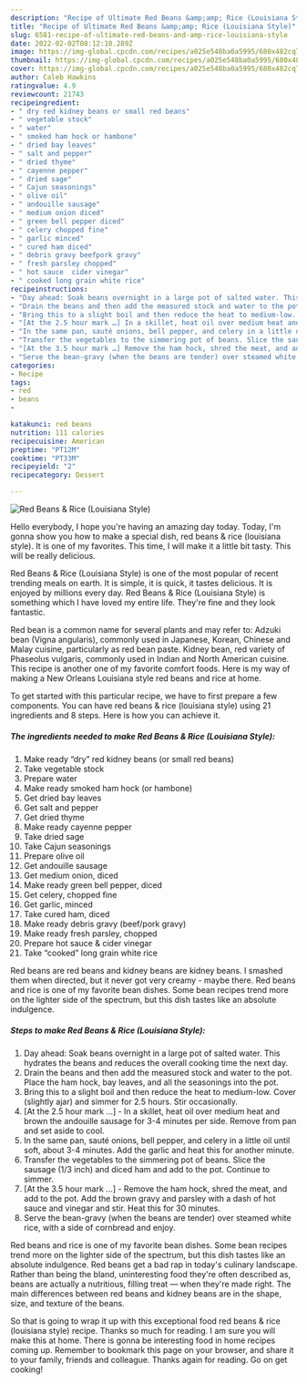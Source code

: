 ```yaml
---
description: "Recipe of Ultimate Red Beans &amp;amp; Rice (Louisiana Style)"
title: "Recipe of Ultimate Red Beans &amp;amp; Rice (Louisiana Style)"
slug: 6581-recipe-of-ultimate-red-beans-and-amp-rice-louisiana-style
date: 2022-02-02T08:12:10.289Z
image: https://img-global.cpcdn.com/recipes/a025e548ba0a5995/680x482cq70/red-beans-rice-louisiana-style-recipe-main-photo.jpg
thumbnail: https://img-global.cpcdn.com/recipes/a025e548ba0a5995/680x482cq70/red-beans-rice-louisiana-style-recipe-main-photo.jpg
cover: https://img-global.cpcdn.com/recipes/a025e548ba0a5995/680x482cq70/red-beans-rice-louisiana-style-recipe-main-photo.jpg
author: Caleb Hawkins
ratingvalue: 4.9
reviewcount: 21743
recipeingredient:
- " dry red kidney beans or small red beans"
- " vegetable stock"
- " water"
- " smoked ham hock or hambone"
- " dried bay leaves"
- " salt and pepper"
- " dried thyme"
- " cayenne pepper"
- " dried sage"
- " Cajun seasonings"
- " olive oil"
- " andouille sausage"
- " medium onion diced"
- " green bell pepper diced"
- " celery chopped fine"
- " garlic minced"
- " cured ham diced"
- " debris gravy beefpork gravy"
- " fresh parsley chopped"
- " hot sauce  cider vinegar"
- " cooked long grain white rice"
recipeinstructions:
- "Day ahead: Soak beans overnight in a large pot of salted water. This hydrates the beans and reduces the overall cooking time the next day."
- "Drain the beans and then add the measured stock and water to the pot. Place the ham hock, bay leaves, and all the seasonings into the pot."
- "Bring this to a slight boil and then reduce the heat to medium-low. Cover (slightly ajar) and simmer for 2.5 hours. Stir occasionally."
- "[At the 2.5 hour mark …] In a skillet, heat oil over medium heat and brown the andouille sausage for 3-4 minutes per side. Remove from pan and set aside to cool."
- "In the same pan, sauté onions, bell pepper, and celery in a little oil until soft, about 3-4 minutes. Add the garlic and heat this for another minute."
- "Transfer the vegetables to the simmering pot of beans. Slice the sausage (1/3 inch) and diced ham and add to the pot. Continue to simmer."
- "[At the 3.5 hour mark …] Remove the ham hock, shred the meat, and add to the pot. Add the brown gravy and parsley with a dash of hot sauce and vinegar and stir. Heat this for 30 minutes."
- "Serve the bean-gravy (when the beans are tender) over steamed white rice, with a side of cornbread and enjoy."
categories:
- Recipe
tags:
- red
- beans
- 

katakunci: red beans  
nutrition: 111 calories
recipecuisine: American
preptime: "PT12M"
cooktime: "PT33M"
recipeyield: "2"
recipecategory: Dessert

---
```



![Red Beans &amp; Rice (Louisiana Style)](https://img-global.cpcdn.com/recipes/a025e548ba0a5995/680x482cq70/red-beans-rice-louisiana-style-recipe-main-photo.jpg)

Hello everybody, I hope you're having an amazing day today. Today, I'm gonna show you how to make a special dish, red beans &amp; rice (louisiana style). It is one of my favorites. This time, I will make it a little bit tasty. This will be really delicious.

Red Beans &amp; Rice (Louisiana Style) is one of the most popular of recent trending meals on earth. It is simple, it is quick, it tastes delicious. It is enjoyed by millions every day. Red Beans &amp; Rice (Louisiana Style) is something which I have loved my entire life. They're fine and they look fantastic.

Red bean is a common name for several plants and may refer to: Adzuki bean (Vigna angularis), commonly used in Japanese, Korean, Chinese and Malay cuisine, particularly as red bean paste. Kidney bean, red variety of Phaseolus vulgaris, commonly used in Indian and North American cuisine. This recipe is another one of my favorite comfort foods. Here is my way of making a New Orleans Louisiana style red beans and rice at home.


To get started with this particular recipe, we have to first prepare a few components. You can have red beans &amp; rice (louisiana style) using 21 ingredients and 8 steps. Here is how you can achieve it.

<!--inarticleads1-->

##### The ingredients needed to make Red Beans &amp; Rice (Louisiana Style):

1. Make ready  “dry” red kidney beans (or small red beans)
1. Take  vegetable stock
1. Prepare  water
1. Make ready  smoked ham hock (or hambone)
1. Get  dried bay leaves
1. Get  salt and pepper
1. Get  dried thyme
1. Make ready  cayenne pepper
1. Take  dried sage
1. Take  Cajun seasonings
1. Prepare  olive oil
1. Get  andouille sausage
1. Get  medium onion, diced
1. Make ready  green bell pepper, diced
1. Get  celery, chopped fine
1. Get  garlic, minced
1. Take  cured ham, diced
1. Make ready  debris gravy (beef/pork gravy)
1. Make ready  fresh parsley, chopped
1. Prepare  hot sauce &amp; cider vinegar
1. Take  “cooked” long grain white rice


Red beans are red beans and kidney beans are kidney beans. I smashed them when directed, but it never got very creamy - maybe there. Red beans and rice is one of my favorite bean dishes. Some bean recipes trend more on the lighter side of the spectrum, but this dish tastes like an absolute indulgence. 

<!--inarticleads2-->

##### Steps to make Red Beans &amp; Rice (Louisiana Style):

1. Day ahead: Soak beans overnight in a large pot of salted water. This hydrates the beans and reduces the overall cooking time the next day.
1. Drain the beans and then add the measured stock and water to the pot. Place the ham hock, bay leaves, and all the seasonings into the pot.
1. Bring this to a slight boil and then reduce the heat to medium-low. Cover (slightly ajar) and simmer for 2.5 hours. Stir occasionally.
1. [At the 2.5 hour mark …] - In a skillet, heat oil over medium heat and brown the andouille sausage for 3-4 minutes per side. Remove from pan and set aside to cool.
1. In the same pan, sauté onions, bell pepper, and celery in a little oil until soft, about 3-4 minutes. Add the garlic and heat this for another minute.
1. Transfer the vegetables to the simmering pot of beans. Slice the sausage (1/3 inch) and diced ham and add to the pot. Continue to simmer.
1. [At the 3.5 hour mark …] - Remove the ham hock, shred the meat, and add to the pot. Add the brown gravy and parsley with a dash of hot sauce and vinegar and stir. Heat this for 30 minutes.
1. Serve the bean-gravy (when the beans are tender) over steamed white rice, with a side of cornbread and enjoy.


Red beans and rice is one of my favorite bean dishes. Some bean recipes trend more on the lighter side of the spectrum, but this dish tastes like an absolute indulgence. Red beans get a bad rap in today&#39;s culinary landscape. Rather than being the bland, uninteresting food they&#39;re often described as, beans are actually a nutritious, filling treat — when they&#39;re made right. The main differences between red beans and kidney beans are in the shape, size, and texture of the beans. 

So that is going to wrap it up with this exceptional food red beans &amp; rice (louisiana style) recipe. Thanks so much for reading. I am sure you will make this at home. There is gonna be interesting food in home recipes coming up. Remember to bookmark this page on your browser, and share it to your family, friends and colleague. Thanks again for reading. Go on get cooking!
